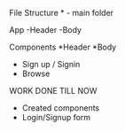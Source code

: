File Structure * - main  folder

App
-Header
-Body

Components 
*Header
*Body 
- Sign up / Signin
- Browse



WORK DONE TILL NOW
- Created components 
- Login/Signup form 


